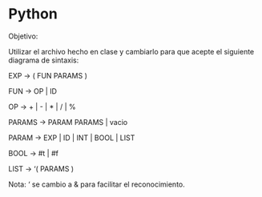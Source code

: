 # Python

Objetivo:

Utilizar el archivo hecho en clase y cambiarlo para que acepte el siguiente diagrama de sintaxis:

EXP -> ( FUN PARAMS ) 

FUN -> OP | ID 

OP -> + | - | * | / | % 

PARAMS -> PARAM PARAMS | vacio

PARAM -> EXP | ID | INT | BOOL | LIST 

BOOL -> #t | #f 

LIST -> ‘( PARAMS )

Nota: ‘ se cambio a & para facilitar el reconocimiento.
